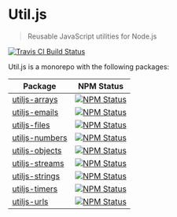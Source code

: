 # Util.js

> Reusable JavaScript utilities for Node.js

<p>
  <a href="https://travis-ci.org/creemama/utiljs"><img alt="Travis CI Build Status" src="https://img.shields.io/travis/creemama/utiljs/master.svg?style=flat-square&label=Travis+CI"></a>
</p>

Util.js is a monorepo with the following packages:

| Package                                                                                  |                                                                     NPM Status                                                                     |
| ---------------------------------------------------------------------------------------- | :------------------------------------------------------------------------------------------------------------------------------------------------: |
| [utiljs-arrays](https://github.com/creemama/utiljs/tree/master/packages/utiljs-arrays)   |  <a href="https://www.npmjs.com/package/utiljs-arrays"><img alt="NPM Status" src="https://img.shields.io/npm/v/utiljs-arrays.svg?style=flat"></a>  |
| [utiljs-emails](https://github.com/creemama/utiljs/tree/master/packages/utiljs-emails)   |  <a href="https://www.npmjs.com/package/utiljs-emails"><img alt="NPM Status" src="https://img.shields.io/npm/v/utiljs-emails.svg?style=flat"></a>  |
| [utiljs-files](https://github.com/creemama/utiljs/tree/master/packages/utiljs-files)     |   <a href="https://www.npmjs.com/package/utiljs-files"><img alt="NPM Status" src="https://img.shields.io/npm/v/utiljs-files.svg?style=flat"></a>   |
| [utiljs-numbers](https://github.com/creemama/utiljs/tree/master/packages/utiljs-numbers) | <a href="https://www.npmjs.com/package/utiljs-numbers"><img alt="NPM Status" src="https://img.shields.io/npm/v/utiljs-numbers.svg?style=flat"></a> |
| [utiljs-objects](https://github.com/creemama/utiljs/tree/master/packages/utiljs-objects) | <a href="https://www.npmjs.com/package/utiljs-objects"><img alt="NPM Status" src="https://img.shields.io/npm/v/utiljs-objects.svg?style=flat"></a> |
| [utiljs-streams](https://github.com/creemama/utiljs/tree/master/packages/utiljs-streams) | <a href="https://www.npmjs.com/package/utiljs-streams"><img alt="NPM Status" src="https://img.shields.io/npm/v/utiljs-streams.svg?style=flat"></a> |
| [utiljs-strings](https://github.com/creemama/utiljs/tree/master/packages/utiljs-strings) | <a href="https://www.npmjs.com/package/utiljs-strings"><img alt="NPM Status" src="https://img.shields.io/npm/v/utiljs-strings.svg?style=flat"></a> |
| [utiljs-timers](https://github.com/creemama/utiljs/tree/master/packages/utiljs-timers)   |  <a href="https://www.npmjs.com/package/utiljs-timers"><img alt="NPM Status" src="https://img.shields.io/npm/v/utiljs-timers.svg?style=flat"></a>  |
| [utiljs-urls](https://github.com/creemama/utiljs/tree/master/packages/utiljs-urls)       |    <a href="https://www.npmjs.com/package/utiljs-urls"><img alt="NPM Status" src="https://img.shields.io/npm/v/utiljs-urls.svg?style=flat"></a>    |
